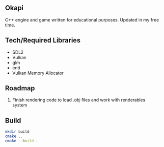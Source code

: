 ## Okapi

C++ engine and game written for educational purposes.
Updated in my free time.

## Tech/Required Libraries
- SDL2
- Vulkan
- glm
- entt
- Vulkan Memory Allocator

## Roadmap
1. Finish rendering code to load .obj files and work with renderables system

## Build
```bash
mkdir build
cmake ..
cmake --build .
```

